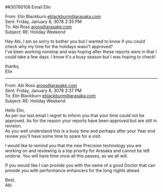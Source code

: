 ##30780108 Email Elin  
  
From: Elin Blackburn <eblackburm@arasaka.com>  
Sent: Friday, January 8, 3078 2:35 PM  
To: Abi Ross <aross@arasake.com>  
Subject: RE: Holiday Weekend  
  
Hey Abi, I am so sorry to bother you but I wanted to know if you could check why my time for the holidays wasn't approved?  
I've been working nonstop and was hoping after these reports were in that I could take a few days. I know it's a busy season but I was hoping to check!  
  
thanks,  
Elin  
  
____________________________________  
  
From:  Abi Ross <aross@arasake.com>  
Sent: Friday, January 8, 3078 2:37 PM  
To: Elin Blackburn <eblackburm@arasaka.com>  
Subject: RE: Holiday Weekend  

Hello Elin,  
As per our last email I regret to inform you that your time could not be approved. As for the reason your reports have been approved but are still in revision.  
As you well understand this is a busy time and perhaps after your Year end review you'll have some time to spare for a visit.  
  
I would like to remind you that the new Precision technology you are working on and reviewing is a top priority for Arasaka and cannot be left undone. You will have time once all this passes, as we all will.  
  
If you would like I can provide you with the name of a good Doctor that can provide you with performance enhancers for the long nights ahead.  
  
Best,  
Abi  

